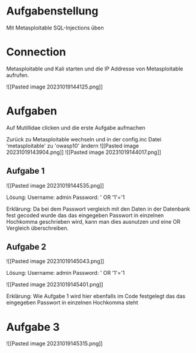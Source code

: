 # Aufgabenstellung
Mit Metasploitable SQL-Injections üben

# Connection
Metasploitable und Kali starten und die IP Addresse von Metasploitable aufrufen.

![[Pasted image 20231019144125.png]]

# Aufgaben
Auf Mutillidae clicken und die erste Aufgabe aufmachen


Zurück zu Metasploitable wechseln und in der config.inc Datei 'metasploitable' zu 'owasp10' ändern
![[Pasted image 20231019143904.png]]
![[Pasted image 20231019144017.png]]

## Aufgabe 1

![[Pasted image 20231019144535.png]]

Lösung:
Username: admin
Password: ' OR '1'='1

Erklärung:
Da bei dem Passwort vergleich mit den Daten in der Datenbank fest gecoded wurde das das eingegeben Passwort in einzelnen Hochkomma geschrieben wird, kann man dies ausnutzen und eine OR Vergleich überschreiben.

## Aufgabe 2

![[Pasted image 20231019145043.png]]

Lösung:
Username: admin
Password: ' OR '1'='1

![[Pasted image 20231019145401.png]]

Erklärung:
Wie Aufgabe 1 wird hier ebenfalls im Code festgelegt das das eingegeben Passwort in einzelnen Hochkomma steht

# Aufgabe 3

![[Pasted image 20231019145315.png]]

